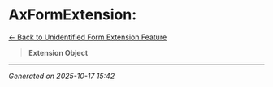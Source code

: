 # AxFormExtension: 

[← Back to Unidentified Form Extension Feature](../README.md)

> **Extension Object**

---

*Generated on 2025-10-17 15:42*
